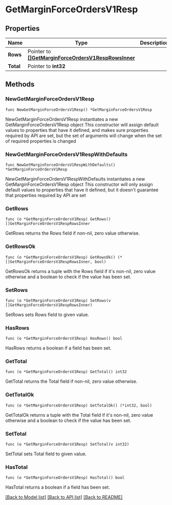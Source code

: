 # GetMarginForceOrdersV1Resp

## Properties

Name | Type | Description | Notes
------------ | ------------- | ------------- | -------------
**Rows** | Pointer to [**[]GetMarginForceOrdersV1RespRowsInner**](GetMarginForceOrdersV1RespRowsInner.md) |  | [optional] 
**Total** | Pointer to **int32** |  | [optional] 

## Methods

### NewGetMarginForceOrdersV1Resp

`func NewGetMarginForceOrdersV1Resp() *GetMarginForceOrdersV1Resp`

NewGetMarginForceOrdersV1Resp instantiates a new GetMarginForceOrdersV1Resp object
This constructor will assign default values to properties that have it defined,
and makes sure properties required by API are set, but the set of arguments
will change when the set of required properties is changed

### NewGetMarginForceOrdersV1RespWithDefaults

`func NewGetMarginForceOrdersV1RespWithDefaults() *GetMarginForceOrdersV1Resp`

NewGetMarginForceOrdersV1RespWithDefaults instantiates a new GetMarginForceOrdersV1Resp object
This constructor will only assign default values to properties that have it defined,
but it doesn't guarantee that properties required by API are set

### GetRows

`func (o *GetMarginForceOrdersV1Resp) GetRows() []GetMarginForceOrdersV1RespRowsInner`

GetRows returns the Rows field if non-nil, zero value otherwise.

### GetRowsOk

`func (o *GetMarginForceOrdersV1Resp) GetRowsOk() (*[]GetMarginForceOrdersV1RespRowsInner, bool)`

GetRowsOk returns a tuple with the Rows field if it's non-nil, zero value otherwise
and a boolean to check if the value has been set.

### SetRows

`func (o *GetMarginForceOrdersV1Resp) SetRows(v []GetMarginForceOrdersV1RespRowsInner)`

SetRows sets Rows field to given value.

### HasRows

`func (o *GetMarginForceOrdersV1Resp) HasRows() bool`

HasRows returns a boolean if a field has been set.

### GetTotal

`func (o *GetMarginForceOrdersV1Resp) GetTotal() int32`

GetTotal returns the Total field if non-nil, zero value otherwise.

### GetTotalOk

`func (o *GetMarginForceOrdersV1Resp) GetTotalOk() (*int32, bool)`

GetTotalOk returns a tuple with the Total field if it's non-nil, zero value otherwise
and a boolean to check if the value has been set.

### SetTotal

`func (o *GetMarginForceOrdersV1Resp) SetTotal(v int32)`

SetTotal sets Total field to given value.

### HasTotal

`func (o *GetMarginForceOrdersV1Resp) HasTotal() bool`

HasTotal returns a boolean if a field has been set.


[[Back to Model list]](../README.md#documentation-for-models) [[Back to API list]](../README.md#documentation-for-api-endpoints) [[Back to README]](../README.md)


